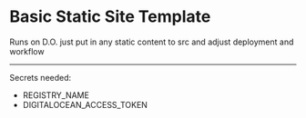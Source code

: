 # Basic Static Site Template

Runs on D.O. just put in any static content to src and adjust deployment and workflow

-------------------

Secrets needed:

* REGISTRY_NAME
* DIGITALOCEAN_ACCESS_TOKEN


